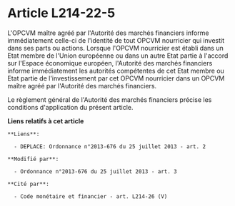 # Article L214-22-5

L'OPCVM maître agréé par l'Autorité des marchés financiers informe immédiatement celle-ci de l'identité de tout OPCVM
nourricier qui investit dans ses parts ou actions. Lorsque l'OPCVM nourricier est établi dans un Etat membre de l'Union
européenne ou dans un autre Etat partie à l'accord sur l'Espace économique européen, l'Autorité des marchés financiers
informe immédiatement les autorités compétentes de cet Etat membre ou Etat partie de l'investissement par cet OPCVM
nourricier dans un OPCVM maître agréé par l'Autorité des marchés financiers. 

Le règlement général de l'Autorité des marchés financiers précise les conditions d'application du présent article.

**Liens relatifs à cet article**

	**Liens**:

	  - DEPLACE: Ordonnance n°2013-676 du 25 juillet 2013 - art. 2

	**Modifié par**:

	  - Ordonnance n°2013-676 du 25 juillet 2013 - art. 3

	**Cité par**:

	  - Code monétaire et financier - art. L214-26 (V)
